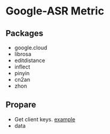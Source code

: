 # Google-ASR Metric
## Packages
- google.cloud
- librosa
- editdistance
- inflect
- pinyin
- cn2an
- zhon

## Propare
- Get client keys. [example](https://cloud.google.com/iam/docs/creating-managing-service-account-keys)
- data
